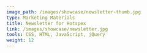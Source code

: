```yaml
---
image_path: /images/showcase/newsletter-thumb.jpg
type: Marketing Materials
title: Newsletter for Hotspex
link: /images/showcase/newsletter.jpg
tools: CSS, HTML, JavaScript, jQuery
weight: 12
---
```

